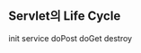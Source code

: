 ## Servlet의 Life Cycle

init
service
doPost
doGet
destroy

<!--stackedit_data:
eyJoaXN0b3J5IjpbNTA4NTYxMDY2XX0=
-->